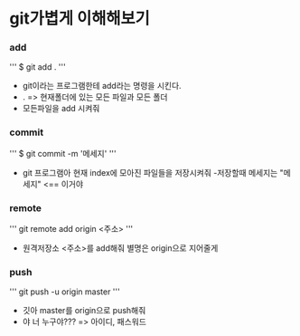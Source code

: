 # git가볍게 이해해보기

### add
'''
$ git add .
'''
- git이라는 프로그램한테 add라는 명령을 시킨다.
- . => 현재폴더에 있는 모든 파일과 모든 폴더
- 모든파일을 add 시켜줘

### commit
'''
$ git commit -m '메세지'
'''
- git 프로그램아 현재 index에 모아진 파일들을 저장시켜줘
-저장할때 메세지는 "메세지" <== 이거야

### remote
'''
git remote add origin <주소>
'''
- 원격저장소 <주소>를 add해줘 별명은 origin으로 지어줄게

### push
'''
git push -u origin master
'''
- 깃아 master를 origin으로 push해줘
- 야 너 누구야??? => 아이디, 패스워드 